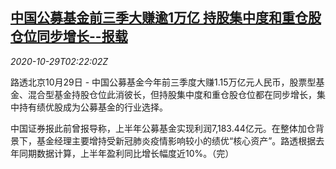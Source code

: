 <!--1603938197000-->
[中国公募基金前三季大赚逾1万亿 持股集中度和重仓股仓位同步增长--报载](https://cn.reuters.com/article/china-fund-stocks-gain-1029-idCNKBS27E09R)
------

<div><i>2020-10-29T02:22:02Z</i></div><p>路透北京10月29日 - 中国公募基金今年前三季度大赚1.15万亿元人民币，股票型基金、混合型基金持股仓位此消彼长，但持股集中度和重仓股仓位都在同步增长，集中持有绩优股成为公募基金的行业选择。</p><p>中国证券报此前曾报导称，上半年公募基金实现利润7,183.44亿元。在整体加仓背景下，基金经理主要增持受新冠肺炎疫情影响较小的绩优“核心资产”。路透根据去年同期数据计算，上半年盈利同比增长幅度近10%。（完）</p>
